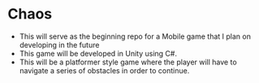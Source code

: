 # Chaos
- This will serve as the beginning repo for a Mobile game that I plan on developing in the future
- This game will be developed in Unity using C#.
- This will be a platformer style game where the player will have to navigate a series of obstacles in order to continue.
